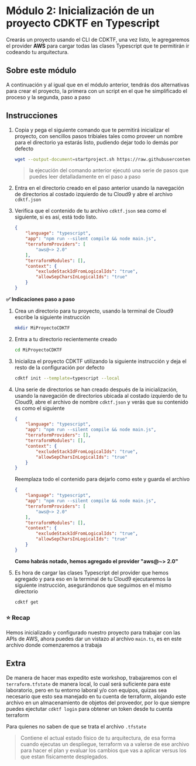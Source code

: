 # Módulo 2: Inicialización de un proyecto CDKTF en Typescript

Crearás un proyecto usando el CLI de CDKTF, una vez listo, le agregaremos el provider **AWS** para cargar todas las clases Typescript que te permitirán ir codeando tu arquitectura.

## Sobre este módulo
A continuación y al igual que en el módulo anterior, tendrás dos alternativas para crear el proyecto, la primera con un script en el que he simplificado el proceso y la segunda, paso a paso

## Instrucciones

1. Copia y pega el siguiente comando que te permitirá inicializar el proyecto, con sencillos pasos tribiales tales como proveer un nombre para el directorio ya estarás listo, pudiendo dejar todo lo demás por defecto
    ```bash
    wget --output-document=startproject.sh https://raw.githubusercontent.com/hadock/CDKTF-From-Zero-to-Hero/master/Assets/scripts/startproject.sh && chmod u+x startproject.sh && ./startproject.sh
    ```
    > la ejecución del comando anterior ejecutó una serie de pasos que puedes leer detalladamente en el paso a paso

1. Entra en el directorio creado en el paso anterior usando la navegación de directorios al costado izquierdo de tu Cloud9 y abre el archivo `cdktf.json`

1. Verifica que el contenido de tu archivo `cdktf.json` sea como el siguiente, si es así, está todo listo. 
    ```JSON
    {
        "language": "typescript",
        "app": "npm run --silent compile && node main.js",
        "terraformProviders": [
            "aws@~> 2.0"
        ],
        "terraformModules": [],
        "context": {
            "excludeStackIdFromLogicalIds": "true",
            "allowSepCharsInLogicalIds": "true"
        }
    }
    ```


**:white_check_mark: Indicaciones paso a paso**

1. Crea un directorio para tu proyecto, usando la terminal de Cloud9 escribe la siguiente instrucción
    ```bash
    mkdir MiProyectoCDKTF
    ```
1. Entra a tu directorio recientemente creado
    ```bash
    cd MiProyectoCDKTF
    ```
1. Inicializa el proyecto CDKTF utilizando la siguiente instrucción y deja el resto de la configuración por defecto
    ```bash
    cdktf init --template=typescript --local
    ```
1. Una serie de directorios se han creado después de la inicialización, usando la navegación de directorios ubicada al costado izquierdo de tu Cloud9, abre el archivo de nombre `cdktf.json` y verás que su contenido es como el siguiente
    ```JSON
    {
        "language": "typescript",
        "app": "npm run --silent compile && node main.js",
        "terraformProviders": [],
        "terraformModules": [],
        "context": {
            "excludeStackIdFromLogicalIds": "true",
            "allowSepCharsInLogicalIds": "true"
        }
    }
    ```

    Reemplaza todo el contenido para dejarlo como este y guarda el archivo
    
    ```JSON
    {
        "language": "typescript",
        "app": "npm run --silent compile && node main.js",
        "terraformProviders": [
            "aws@~> 2.0"
        ],
        "terraformModules": [],
        "context": {
            "excludeStackIdFromLogicalIds": "true",
            "allowSepCharsInLogicalIds": "true"
        }
    }
    ```
    **Como habrás notado, hemos agregado el provider "aws@~> 2.0"**

1. Es hora de cargar las clases Typescript del provider que hemos agregado y para eso en la terminal de tu Cloud9 ejecutaremos la siguiente instrucción, asegurándonos que seguimos en el mismo directorio
    ```bash
    cdktf get
    ```

### :star: Recap
Hemos inicializado y configurado nuestro proyecto para trabajar con las APIs de AWS, ahora puedes dar un vistazo al archivo `main.ts`, es en este archivo donde comenzaremos a trabaja

## Extra
De manera de hacer mas expedito este workshop, trabajaremos con el `terraform.tfstate` de manera local, lo cual será suficiente para este laboratorio, pero en tu entorno laboral y/o con equipos, quizas sea necesario que esto sea manejado en tu cuenta de terraform, alojando este archivo en un almacenamiento de objetos del proveedor, por lo que siempre puedes ejectutar `cdktf login` para obtener un token desde tu cuenta terraform

Para quienes no saben de que se trata el archivo `.tfstate`
> Contiene el actual estado físico de tu arquitectura, de esa forma cuando ejecutas un despliegue, terraform va a valerse de ese archivo para hacer el plan y evaluar los cambios que vas a aplicar versus los que estan fisicamente desplegados. 
